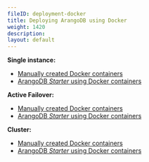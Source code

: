 ```yaml
---
fileID: deployment-docker
title: Deploying ArangoDB using Docker
weight: 1420
description: 
layout: default
---
```

**Single instance:**

- [Manually created Docker containers](../by-arangodb-deployment-modes/single-instance/deployment-single-instance-manual-start#manual-start-in-docker)
- [ArangoDB _Starter_ using Docker containers](../by-arangodb-deployment-modes/single-instance/deployment-single-instance-using-the-starter#using-the-arangodb-starter-in-docker)

**Active Failover:**

- [Manually created Docker containers](../by-arangodb-deployment-modes/active-failover/deployment-active-failover-manual-start#manual-start-in-docker)
- [ArangoDB _Starter_ using Docker containers](../by-arangodb-deployment-modes/active-failover/deployment-active-failover-using-the-starter#using-the-arangodb-starter-in-docker)

**Cluster:**

- [Manually created Docker containers](../by-arangodb-deployment-modes/cluster/deployment-cluster-manual-start#manual-start-in-docker)
- [ArangoDB _Starter_ using Docker containers](../by-arangodb-deployment-modes/cluster/deployment-cluster-using-the-starter#using-the-arangodb-starter-in-docker)
